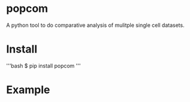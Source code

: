 # popcom
A python tool to do comparative analysis of mulitple single cell datasets.

# Install
'''bash
$ pip install popcom
'''

# Example
